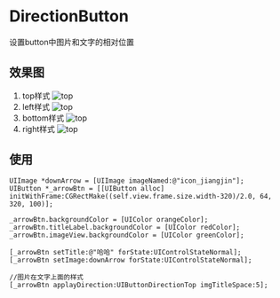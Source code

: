 # DirectionButton
设置button中图片和文字的相对位置
## 效果图
1. top样式
![top](https://github.com/jinghailang/Direction/ReadmeImage/top@2x.png)
2. left样式
![top](https://github.com/jinghailang/Direction/ReadmeImage/left@2x.png)
3. bottom样式
![top](https://github.com/jinghailang/Direction/ReadmeImage/bottom@2x.png)
4. right样式
![top](https://github.com/jinghailang/Direction/ReadmeImage/right@2x.png)

## 使用
  
    UIImage *downArrow = [UIImage imageNamed:@"icon_jiangjin"];
    UIButton *_arrowBtn = [[UIButton alloc] initWithFrame:CGRectMake((self.view.frame.size.width-320)/2.0, 64, 320, 100)];
    
    _arrowBtn.backgroundColor = [UIColor orangeColor];
    _arrowBtn.titleLabel.backgroundColor = [UIColor redColor];
    _arrowBtn.imageView.backgroundColor = [UIColor greenColor];
    
    [_arrowBtn setTitle:@"哈哈" forState:UIControlStateNormal];
    [_arrowBtn setImage:downArrow forState:UIControlStateNormal];
    
    //图片在文字上面的样式
    [_arrowBtn applayDirection:UIButtonDirectionTop imgTitleSpace:5];
